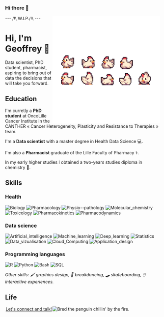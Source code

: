 ### Hi there 👋

<!--
**pawlakG/pawlakG** is a ✨ _special_ ✨ repository because its `README.md` (this file) appears on your GitHub profile.

Here are some ideas to get you started:

- 🔭 I’m currently working on ...
- 🌱 I’m currently learning ...
- 👯 I’m looking to collaborate on ...
- 🤔 I’m looking for help with ...
- 💬 Ask me about ...
- 📫 How to reach me: ...
- 😄 Pronouns: ...
- ⚡ Fun fact: ...
-->

<img align="right" alt="Bred the penguin chillin' by the fire." width="350" src="img/chickenGif.gif" />
---
/!\ W.I.P./!\
---

# Hi, I'm Geoffrey :wave:

Data scientist, PhD student, pharmacist, aspiring to bring out of data the decisions that will take you forward.


## Education

I'm curretly a **PhD student** at OncoLille Cancer Institute in the CANTHER « Cancer Heterogeneity, Plasticity and Resistance to Therapies » team.

I'm a **Data scientist** with a master degree in Health Data Science 💻.

I'm also a **Pharmacist** graduate of the Lille Faculty of Pharmacy ⚕️. 


In my early higher studies I obtained a two-years studies diploma in chemistry 🥼.



## Skills

### Health

![Biology](https://img.shields.io/badge/Biology-e62314?style=flat)
![Pharmacology](https://img.shields.io/badge/Pharmacology-e83715?style=flat)
![Physio--pathology](https://img.shields.io/badge/Physio--pathology-ea4c15?style=flat)
![Molecular_chemistry](https://img.shields.io/badge/Molecular_chemistry-ec6116?style=flat)
![Toxicology](https://img.shields.io/badge/Toxicology-ed7517?style=flat)
![Pharmacokinetics](https://img.shields.io/badge/Pharmacokinetics-ef8a17?style=flat)
![Pharmacodynamics](https://img.shields.io/badge/Pharmacodynamics-f19e18?style=flat)

### Data science

![Artificial_intelligence](https://img.shields.io/badge/Artificial_intelligence-b429f9?style=flat)
![Machine_learning](https://img.shields.io/badge/Machine_learning-9c43f8?style=flat)
![Deep_learning](https://img.shields.io/badge/Deep_learning-855df7?style=flat)
![Statistics](https://img.shields.io/badge/Statistics-6d77f6?style=flat)
![Data_vizualisation](https://img.shields.io/badge/Data_vizualisation-5591f5?style=flat)
![Cloud_Computing](https://img.shields.io/badge/Cloud_Computing-3eabf4?logo=googlecloud&style=flat)
![Application_design](https://img.shields.io/badge/Application_design-26c5f3?style=flat)

### Programming languages


![R](https://img.shields.io/badge/R-5591f5?style=for-the-badge)
![Python](https://img.shields.io/badge/python-3eabf4?style=for-the-badge)
![Bash](https://img.shields.io/badge/Bash-26c5f3?style=for-the-badge)
![SQL](https://img.shields.io/badge/SQL-4479A1?logo=mysql&style=for-the-badge)


_Other skills: :paintbrush: graphics design, :man_dancing: breakdancing,
:skateboard: skateboarding, :computer_mouse: interactive experiences._


## Life

<img align="right" alt="Bred the penguin chillin' by the fire." width="350" src="img/Fire.gif" />



<p align="center">
        <a href="https://www.linkedin.com/in/geopaw/">Let's connect and talk!</a>
    </b>
</p>
